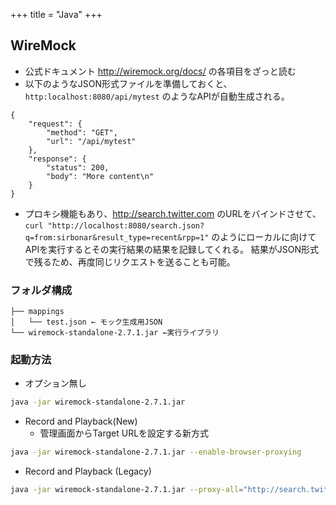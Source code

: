 +++
title = "Java"
+++

## WireMock

* 公式ドキュメント http://wiremock.org/docs/ の各項目をざっと読む
* 以下のようなJSON形式ファイルを準備しておくと、 `http:localhost:8080/api/mytest` のようなAPIが自動生成される。

```text
{
    "request": {
        "method": "GET",
        "url": "/api/mytest"
    },
    "response": {
        "status": 200,
        "body": "More content\n"
    }
}
```

* プロキシ機能もあり、http://search.twitter.com のURLをバインドさせて、`curl "http://localhost:8080/search.json?q=from:sirbonar&result_type=recent&rpp=1"`  のようにローカルに向けてAPIを実行するとその実行結果の結果を記録してくれる。 結果がJSON形式で残るため、再度同じリクエストを送ることも可能。

### フォルダ構成

```text
├── mappings 
│   └── test.json ← モック生成用JSON
└── wiremock-standalone-2.7.1.jar ←実行ライブラリ
```

### 起動方法

* オプション無し

```bash
java -jar wiremock-standalone-2.7.1.jar
```

* Record and Playback(New)
  + 管理画面からTarget URLを設定する新方式

```bash
java -jar wiremock-standalone-2.7.1.jar --enable-browser-proxying
```

* Record and Playback (Legacy)
 
```bash
java -jar wiremock-standalone-2.7.1.jar --proxy-all="http://search.twitter.com" --record-mappings --verbose
```
